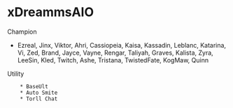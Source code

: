 # xDreammsAIO
Champion

* Ezreal, Jinx, Viktor, Ahri, Cassiopeia, Kaisa, Kassadin, Leblanc, Katarina, Vi, Zed, Brand, Jayce, Vayne, Rengar, Taliyah, Graves, Kalista, Zyra, LeeSin, Kled, Twitch, Ashe, Tristana, TwistedFate, KogMaw, Quinn

Utility

        * BaseUlt
        * Auto Smite
        * Torll Chat
